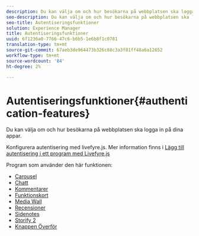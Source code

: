 ```yaml
---
description: Du kan välja om och hur besökarna på webbplatsen ska logga in på dina appar.
seo-description: Du kan välja om och hur besökarna på webbplatsen ska logga in på dina appar.
seo-title: Autentiseringsfunktioner
solution: Experience Manager
title: Autentiseringsfunktioner
uuid: 6f1236a0-7766-47c6-b6b5-1e6b8f1c0781
translation-type: tm+mt
source-git-commit: 67aeb3de964473b326c88c3a3f81ff48a6a12652
workflow-type: tm+mt
source-wordcount: '84'
ht-degree: 2%

---
```



# Autentiseringsfunktioner{#authentication-features}

Du kan välja om och hur besökarna på webbplatsen ska logga in på dina appar.

Konfigurera autentisering med livefyre.js. Mer information finns i [Lägg till autentisering i ett program med Livefyre.js](/help/implementation/c-getting-started/c-implementation-process/c-using-livefyre.js-to-create-customize-and-use-apps-on-your-site.md)

Program som använder den här funktionen:

* [Carousel](../c-about-apps/c-carousel-app/c-carousel-app.md#c_carousel_app)
* [Chatt](../c-about-apps/c-chat-app/c-chat-app.md#c_chat_app)
* [Kommentarer](/help/using/c-about-apps/c-comments/c-comments.md)
* [Funktionskort](../c-about-apps/c-feature-card-app/c-feature-card-app.md#c_feature_card_app)
* [Media Wall](../c-about-apps/c-media-wall-app/c-media-wall-app.md#c_media_wall_app)
* [Recensioner](../c-about-apps/c-reviews-app/c-reviews-app.md#c_reviews_app)
* [Sidenotes](../c-about-apps/c-sidenotes-app/c-sidenotes-app.md#c_sidenotes_app)
* [Storify 2](../c-about-apps/c-storify2/c-storify2.md#c_storify2)
* [Knappen Överför](../c-about-apps/c-upload-button-app/c-upload-button-app.md#c_upload_button_app)

